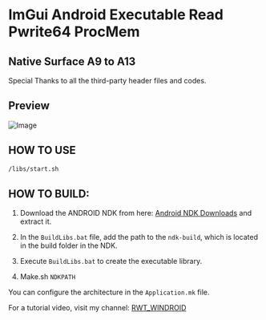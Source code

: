 # ImGui Android Executable Read Pwrite64 ProcMem

## Native Surface A9 to A13

Special Thanks to all the third-party header files and codes.

## Preview
![Image](https://github.com/user-attachments/assets/f2cd7516-f8de-4741-b76f-5cabbe830ecf)
## HOW TO USE
```bash
/libs/start.sh
```
## HOW TO BUILD:
1. Download the ANDROID NDK from here: [Android NDK Downloads](https://developer.android.com/ndk/downloads) and extract it.

2. In the `BuildLibs.bat` file, add the path to the `ndk-build`, which is located in the build folder in the NDK.

3. Execute `BuildLibs.bat` to create the executable library.

4. Make.sh `NDKPATH` 

You can configure the architecture in the `Application.mk` file.

For a tutorial video, visit my channel: [RWT_WINDROID](https://www.youtube.com/@rwtwindroid/videos)